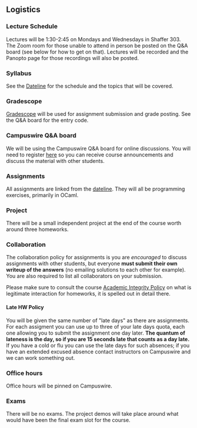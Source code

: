 ## Logistics

### Lecture Schedule

Lectures will be 1:30-2:45 on Mondays and Wednesdays in Shaffer 303. The Zoom room for those unable to attend in person be posted on the Q&A board (see below for how to get on that).  Lectures will be recorded and the Panopto page for those recordings will also be posted.

### Syllabus

See the [Dateline](dateline.html) for the schedule and the topics that will be covered.

### Gradescope

[Gradescope](https://gradescope.com) will be used for assignment submission and grade posting. See the Q&A board for the entry code.

### Campuswire Q&A board

We will be using the Campuswire Q&A board for online discussions. You will need to register [here](https://campuswire.com/c/G2FCCFD2B/feed) so you can receive course announcements and discuss the material with other students.

### Assignments

All assignments are linked from the [dateline](dateline.html). They will all be programming exercises, primarily in OCaml.

### Project

There will be a small independent project at the end of the course worth around three homeworks.

### Collaboration

The collaboration policy for assignments is you are *encouraged* to discuss assignments with other students, but everyone **must submit their own writeup of the answers** (no emailing solutions to each other for example).  You are also required to list all collaborators on your submission.

Please make sure to consult the course [Academic Integrity Policy](integrity.html) on what is legitimate interaction for homeworks, it is spelled out in detail there.

#### Late HW Policy

You will be given the same number of "late days" as there are assignments. For each assigment you can use up to three of your late days quota, each one allowing you to submit the assignment one day later. **The quantum of lateness is the day, so if you are 15 seconds late that counts as a day late.** If you have a cold or flu you can use the late days for such absences; if you have an extended excused absence contact instructors on Campuswire and we can work something out.

### Office hours

Office hours will be pinned on Campuswire.
### Exams

There will be no exams.  The project demos will take place around what would have been the final exam slot for the course.
